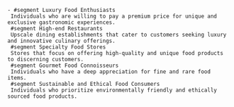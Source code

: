     - #segment Luxury Food Enthusiasts
     Individuals who are willing to pay a premium price for unique and exclusive gastronomic experiences.
     #segment High-end Restaurants
     Upscale dining establishments that cater to customers seeking luxury and innovative culinary offerings.
     #segment Specialty Food Stores
     Stores that focus on offering high-quality and unique food products to discerning customers.
     #segment Gourmet Food Connoisseurs
     Individuals who have a deep appreciation for fine and rare food items.
     #segment Sustainable and Ethical Food Consumers
     Individuals who prioritize environmentally friendly and ethically sourced food products.

